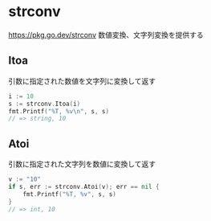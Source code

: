 # strconv

https://pkg.go.dev/strconv
数値変換、文字列変換を提供する

## Itoa

引数に指定された数値を文字列に変換して返す

```go
i := 10
s := strconv.Itoa(i)
fmt.Printf("%T, %v\n", s, s)
// => string, 10
```

## Atoi

引数に指定された文字列を数値に変換して返す

```go
v := "10"
if s, err := strconv.Atoi(v); err == nil {
    fmt.Printf("%T, %v", s, s)
}
// => int, 10
```
